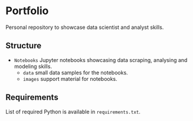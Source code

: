 # Portfolio

Personal repository to showcase data scientist and analyst skills.

## Structure

* `Notebooks` Jupyter notebooks showcasing data scraping, analysing and modeling skills.
  * `data` small data samples for the notebooks.
  * `images` support material for notebooks.

## Requirements

List of required Python is available in `requirements.txt`. 